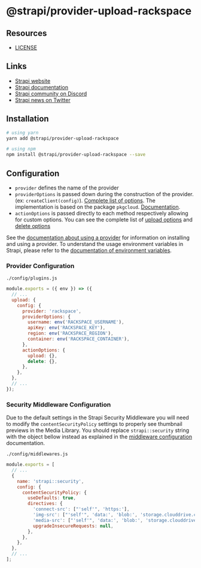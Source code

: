 # @strapi/provider-upload-rackspace

## Resources

- [LICENSE](LICENSE)

## Links

- [Strapi website](https://strapi.io/)
- [Strapi documentation](https://docs.strapi.io)
- [Strapi community on Discord](https://discord.strapi.io)
- [Strapi news on Twitter](https://twitter.com/strapijs)

## Installation

```bash
# using yarn
yarn add @strapi/provider-upload-rackspace

# using npm
npm install @strapi/provider-upload-rackspace --save
```

## Configuration

- `provider` defines the name of the provider
- `providerOptions` is passed down during the construction of the provider. (ex: `createClient(config)`). [Complete list of options](https://github.com/pkgcloud/pkgcloud/blob/master/docs/providers/rackspace/README.md). The implementation is based on the package `pkgcloud`. [Documentation](https://github.com/pkgcloud/pkgcloud#storage).
- `actionOptions` is passed directly to each method respectively allowing for custom options. You can see the complete list of [upload options](https://github.com/pkgcloud/pkgcloud#upload-a-file) and [delete options](https://github.com/pkgcloud/pkgcloud/blob/master/docs/providers/rackspace/storage.md#clientremovefilecontainer-file-functionerr-result--)

See the [documentation about using a provider](https://docs.strapi.io/developer-docs/latest/plugins/upload.html#using-a-provider) for information on installing and using a provider. To understand the usage environment variables in Strapi, please refer to the [documentation of environment variables](https://docs.strapi.io/developer-docs/latest/setup-deployment-guides/configurations/optional/environment.html#environment-variables).

### Provider Configuration

`./config/plugins.js`

```js
module.exports = ({ env }) => ({
  // ...
  upload: {
    config: {
      provider: 'rackspace',
      providerOptions: {
        username: env('RACKSPACE_USERNAME'),
        apiKey: env('RACKSPACE_KEY'),
        region: env('RACKSPACE_REGION'),
        container: env('RACKSPACE_CONTAINER'),
      },
      actionOptions: {
        upload: {},
        delete: {},
      },
    },
  },
  // ...
});
```

### Security Middleware Configuration

Due to the default settings in the Strapi Security Middleware you will need to modify the `contentSecurityPolicy` settings to properly see thumbnail previews in the Media Library. You should replace `strapi::security` string with the object bellow instead as explained in the [middleware configuration](https://docs.strapi.io/developer-docs/latest/setup-deployment-guides/configurations/required/middlewares.html#loading-order) documentation.

`./config/middlewares.js`

```js
module.exports = [
  // ...
  {
    name: 'strapi::security',
    config: {
      contentSecurityPolicy: {
        useDefaults: true,
        directives: {
          'connect-src': ["'self'", 'https:'],
          'img-src': ["'self'", 'data:', 'blob:', 'storage.clouddrive.com'],
          'media-src': ["'self'", 'data:', 'blob:', 'storage.clouddrive.com'],
          upgradeInsecureRequests: null,
        },
      },
    },
  },
  // ...
];
```
